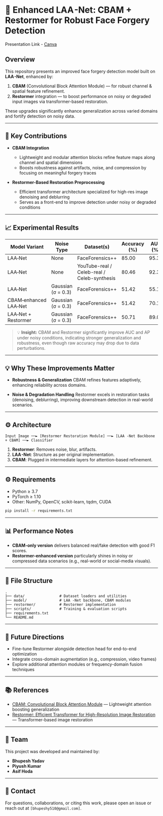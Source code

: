 # 🔬 Enhanced LAA -Net: CBAM + Restormer for Robust Face Forgery Detection

Presentation Link - [Canva](https://www.canva.com/design/DAGoAiMCg9k/r0Z1bWFoJVnz2YbR27ZESg/edit)

## Overview

This repository presents an improved face forgery detection model built on **LAA -Net**, enhanced by:

1. **CBAM** (Convolutional Block Attention Module) — for robust channel & spatial feature refinement.
2. **Restormer** integration — to boost performance on noisy or degraded input images via transformer-based restoration.

These upgrades significantly enhance generalization across varied domains and fortify detection on noisy data.

---

## 🚀 Key Contributions

* **CBAM Integration**

  * Lightweight and modular attention blocks refine feature maps along channel and spatial dimensions
  * Boosts robustness against artifacts, noise, and compression by focusing on meaningful forgery traces

* **Restormer-Based Restoration Preprocessing**

  * Efficient transformer architecture specialized for high-res image denoising and deblurring
  * Serves as a front-end to improve detection under noisy or degraded conditions

---

## 📈 Experimental Results


| Model Variant                         | Noise Type           | Dataset(s)                                | Accuracy (%) | AUC (%) | AP (%) | AR (%) | mF1 (%) |
|--------------------------------------|----------------------|-------------------------------------------|--------------|---------|--------|--------|---------|
| LAA‑Net                              | None                 | FaceForensics++                           | 85.00        | 95.38   | 94.75  | 85.00  | 89.61   |
| LAA‑Net                              | None                 | YouTube-real / Celeb-real / Celeb-synthesis | 80.46        | 92.34   | 95.85  | 83.11  | 89.03   |
| LAA‑Net                              | Gaussian (σ = 0.3)   | FaceForensics++                           | 51.42        | 55.10   | 53.58  | 51.42  | 52.48   |
| CBAM‑enhanced LAA‑Net                | Gaussian (σ = 0.3)   | FaceForensics++                           | 51.42        | 70.17   | 63.91  | 51.43  | 56.99   |
| LAA‑Net + Restormer                  | Gaussian (σ = 0.3)   | FaceForensics++                           | 50.71        | 89.06   | 89.74  | 50.71  | 64.80   |

> 💡 **Insight:** CBAM and Restormer significantly improve AUC and AP under noisy conditions, indicating stronger generalization and robustness, even though raw accuracy may drop due to data perturbations.


---

## 💡 Why These Improvements Matter

* **Robustness & Generalization**
  CBAM refines features adaptively, enhancing reliability across domains.

* **Noise & Degradation Handling**
  Restormer excels in restoration tasks (denoising, deblurring), improving downstream detection in real-world scenarios.

---

## ⚙️ Architecture

```
Input Image ──► [Restormer Restoration Module] ──► [LAA -Net Backbone + CBAM] ──► Classifier
```

1. **Restormer**: Removes noise, blur, artifacts.
2. **LAA -Net**: Structure as per original implementation.
3. **CBAM**: Plugged in intermediate layers for attention-based refinement.

---

## ⚙️ Requirements

* Python ≥ 3.7
* PyTorch ≥ 1.10
* Other: NumPy, OpenCV, scikit-learn, tqdm, CUDA

```bash
pip install -r requirements.txt
```


---

## 📊 Performance Notes

* **CBAM-only version** delivers balanced real/fake detection with good F1 scores.
* **Restormer-enhanced version** particularly shines in noisy or compressed data scenarios (e.g., real-world or social-media visuals).

---

## 🧰 File Structure

```
.
├── data/                # Dataset loaders and utilities
├── model/               # LAA -Net backbone, CBAM modules
├── restormer/           # Restormer implementation
├── scripts/             # Training & evaluation scripts
├── requirements.txt
└── README.md
```

---

## 🎯 Future Directions

* Fine-tune Restormer alongside detection head for end-to-end optimization
* Integrate cross-domain augmentation (e.g., compression, video frames)
* Explore additional attention modules or frequency-domain fusion techniques

---

## 📚 References

- [CBAM: Convolutional Block Attention Module](https://arxiv.org/abs/1807.06521) — Lightweight attention boosting generalization  
- [Restormer: Efficient Transformer for High-Resolution Image Restoration](https://arxiv.org/abs/2111.09881) — Transformer-based image restoration

---

## 👥 Team

This project was developed and maintained by:

- **Bhupesh Yadav**
- **Piyush Kumar**
- **Asif Hoda**


---

## 🔗 Contact

For questions, collaborations, or citing this work, please open an issue or reach out at `[bhupeshy510@gmail.com]`.
